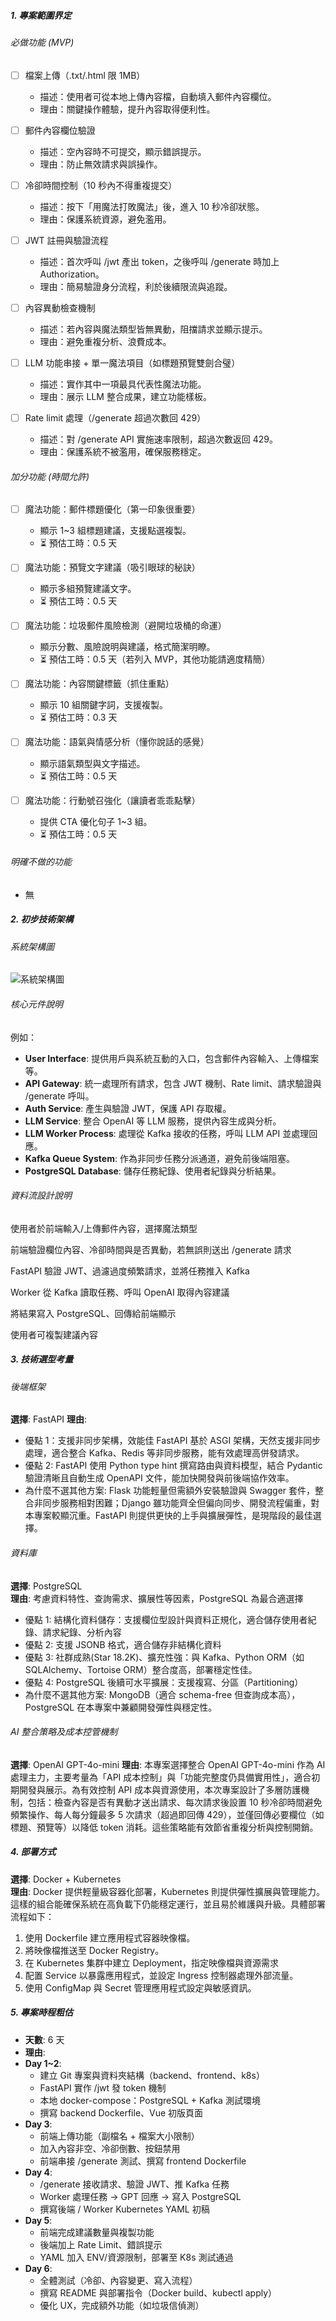 ##### 1. 專案範圍界定

###### 必做功能 (MVP)

- [ ] 檔案上傳（.txt/.html 限 1MB）

  - 描述：使用者可從本地上傳內容檔，自動填入郵件內容欄位。
  - 理由：關鍵操作體驗，提升內容取得便利性。

- [ ] 郵件內容欄位驗證

  - 描述：空內容時不可提交，顯示錯誤提示。
  - 理由：防止無效請求與誤操作。

- [ ] 冷卻時間控制（10 秒內不得重複提交）

  - 描述：按下「用魔法打敗魔法」後，進入 10 秒冷卻狀態。
  - 理由：保護系統資源，避免濫用。

- [ ] JWT 註冊與驗證流程

  - 描述：首次呼叫 /jwt 產出 token，之後呼叫 /generate 時加上 Authorization。
  - 理由：簡易驗證身分流程，利於後續限流與追蹤。

- [ ] 內容異動檢查機制

  - 描述：若內容與魔法類型皆無異動，阻擋請求並顯示提示。
  - 理由：避免重複分析、浪費成本。

- [ ] LLM 功能串接 + 單一魔法項目（如標題預覽雙劍合璧）

  - 描述：實作其中一項最具代表性魔法功能。
  - 理由：展示 LLM 整合成果，建立功能樣板。

- [ ] Rate limit 處理（/generate 超過次數回 429）
  - 描述：對 /generate API 實施速率限制，超過次數返回 429。
  - 理由：保護系統不被濫用，確保服務穩定。

###### 加分功能 (時間允許)

- [ ] 魔法功能：郵件標題優化（第一印象很重要）

  - 顯示 1~3 組標題建議，支援點選複製。
  - ⏳ 預估工時：0.5 天

- [ ] 魔法功能：預覽文字建議（吸引眼球的秘訣）

  - 顯示多組預覽建議文字。
  - ⏳ 預估工時：0.5 天

- [ ] 魔法功能：垃圾郵件風險檢測（避開垃圾桶的命運）

  - 顯示分數、風險說明與建議，格式簡潔明瞭。
  - ⏳ 預估工時：0.5 天（若列入 MVP，其他功能請適度精簡）

- [ ] 魔法功能：內容關鍵標籤（抓住重點）

  - 顯示 10 組關鍵字詞，支援複製。
  - ⏳ 預估工時：0.3 天

- [ ] 魔法功能：語氣與情感分析（懂你說話的感覺）

  - 顯示語氣類型與文字描述。
  - ⏳ 預估工時：0.5 天

- [ ] 魔法功能：行動號召強化（讓讀者乖乖點擊）
  - 提供 CTA 優化句子 1~3 組。
  - ⏳ 預估工時：0.5 天

###### 明確不做的功能

- 無

##### 2. 初步技術架構

###### 系統架構圖

![系統架構圖](./Architecture.svg)

###### 核心元件說明

例如：

- **User Interface**: 提供用戶與系統互動的入口，包含郵件內容輸入、上傳檔案等。
- **API Gateway**: 統一處理所有請求，包含 JWT 機制、Rate limit、請求驗證與 /generate 呼叫。
- **Auth Service**: 產生與驗證 JWT，保護 API 存取權。
- **LLM Service**: 整合 OpenAI 等 LLM 服務，提供內容生成與分析。
- **LLM Worker Process**: 處理從 Kafka 接收的任務，呼叫 LLM API 並處理回應。
- **Kafka Queue System**: 作為非同步任務分派通道，避免前後端阻塞。
- **PostgreSQL Database**: 儲存任務紀錄、使用者紀錄與分析結果。

###### 資料流設計說明

使用者於前端輸入/上傳郵件內容，選擇魔法類型

前端驗證欄位內容、冷卻時間與是否異動，若無誤則送出 /generate 請求

FastAPI 驗證 JWT、過濾過度頻繁請求，並將任務推入 Kafka

Worker 從 Kafka 讀取任務、呼叫 OpenAI 取得內容建議

將結果寫入 PostgreSQL、回傳給前端顯示

使用者可複製建議內容

##### 3. 技術選型考量

###### 後端框架

**選擇**: FastAPI
**理由**:

- 優點 1：支援非同步架構，效能佳 FastAPI 基於 ASGI 架構，天然支援非同步處理，適合整合 Kafka、Redis 等非同步服務，能有效處理高併發請求。
- 優點 2: FastAPI 使用 Python type hint 撰寫路由與資料模型，結合 Pydantic 驗證清晰且自動生成 OpenAPI 文件，能加快開發與前後端協作效率。
- 為什麼不選其他方案: Flask 功能輕量但需額外安裝驗證與 Swagger 套件，整合非同步服務相對困難；Django 雖功能齊全但偏向同步、開發流程偏重，對本專案較顯沉重。FastAPI 則提供更快的上手與擴展彈性，是現階段的最佳選擇。

###### 資料庫

**選擇**: PostgreSQL  
**理由**: 考慮資料特性、查詢需求、擴展性等因素，PostgreSQL 為最合適選擇

- 優點 1: 結構化資料儲存：支援欄位型設計與資料正規化，適合儲存使用者紀錄、請求紀錄、分析內容
- 優點 2: 支援 JSONB 格式，適合儲存非結構化資料
- 優點 3: 社群成熟(Star 18.2K)、擴充性強：與 Kafka、Python ORM（如 SQLAlchemy、Tortoise ORM）整合度高，部署穩定性佳。
- 優點 4: PostgreSQL 後續可水平擴展：支援複寫、分區（Partitioning）
- 為什麼不選其他方案: MongoDB（適合 schema-free 但查詢成本高），PostgreSQL 在本專案中兼顧開發彈性與穩定性。

###### AI 整合策略及成本控管機制

**選擇**: OpenAI GPT-4o-mini
**理由**: 本專案選擇整合 OpenAI GPT-4o-mini 作為 AI 處理主力，主要考量為「API 成本控制」與「功能完整度仍具備實用性」，適合初期開發與展示。為有效控制 API 成本與資源使用，本次專案設計了多層防護機制，包括：檢查內容是否有異動才送出請求、每次請求後設置 10 秒冷卻時間避免頻繁操作、每人每分鐘最多 5 次請求（超過即回傳 429），並僅回傳必要欄位（如標題、預覽等）以降低 token 消耗。這些策略能有效節省重複分析與控制開銷。

##### 4. 部署方式

**選擇**: Docker + Kubernetes  
**理由**: Docker 提供輕量級容器化部署，Kubernetes 則提供彈性擴展與管理能力。這樣的組合能確保系統在高負載下仍能穩定運行，並且易於維護與升級。具體部署流程如下：

1. 使用 Dockerfile 建立應用程式容器映像檔。
2. 將映像檔推送至 Docker Registry。
3. 在 Kubernetes 集群中建立 Deployment，指定映像檔與資源需求
4. 配置 Service 以暴露應用程式，並設定 Ingress 控制器處理外部流量。
5. 使用 ConfigMap 與 Secret 管理應用程式設定與敏感資訊。

##### 5. 專案時程粗估

- **天數**: 6 天
- **理由**:
- **Day 1~2**:
  - 建立 Git 專案與資料夾結構（backend、frontend、k8s）
  - FastAPI 實作 /jwt 發 token 機制
  - 本地 docker-compose：PostgreSQL + Kafka 測試環境
  - 撰寫 backend Dockerfile、Vue 初版頁面
- **Day 3**:
  - 前端上傳功能（副檔名 + 檔案大小限制）
  - 加入內容非空、冷卻倒數、按鈕禁用
  - 前端串接 /generate 測試、撰寫 frontend Dockerfile
- **Day 4**:
  - /generate 接收請求、驗證 JWT、推 Kafka 任務
  - Worker 處理任務 → GPT 回應 → 寫入 PostgreSQL
  - 撰寫後端 / Worker Kubernetes YAML 初稿
- **Day 5**:
  - 前端完成建議數量與複製功能
  - 後端加上 Rate Limit、錯誤提示
  - YAML 加入 ENV/資源限制，部署至 K8s 測試通過
- **Day 6**:
  - 全體測試（冷卻、內容變更、寫入流程）
  - 撰寫 README 與部署指令（Docker build、kubectl apply）
  - 優化 UX，完成額外功能（如垃圾信偵測）

